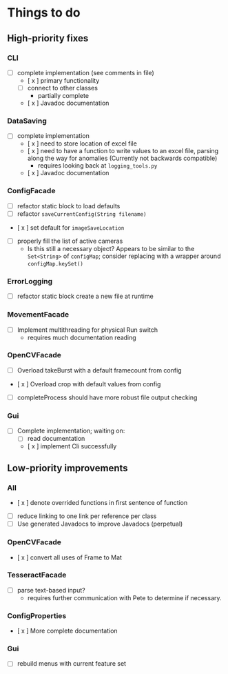 # Things to do

## High-priority fixes

### CLI

- [ ] complete implementation (see comments in file)
	- [ x ] primary functionality
	- [ ] connect to other classes
		- partially complete
	- [ x ] Javadoc documentation

### DataSaving

- [ ] complete implementation
	- [ x ] need to store location of excel file
	- [ x ] need to have a function to write values to an excel file, parsing along the way for anomalies (Currently not backwards compatible)
		- requires looking back at `logging_tools.py`
	- [ x ] Javadoc documentation

### ConfigFacade

- [ ] refactor static block to load defaults
- [ ] refactor `saveCurrentConfig(String filename)`
- [ x ] set default for `imageSaveLocation`
- [ ] properly fill the list of active cameras
	- Is this still a necessary object? Appears to be similar to the `Set<String>` of `configMap`; consider replacing with a wrapper around `configMap.keySet()`

### ErrorLogging

- [ ] refactor static block create a new file at runtime

### MovementFacade

- [ ] Implement multithreading for physical Run switch
	- requires much documentation reading

### OpenCVFacade

- [ ] Overload takeBurst with a default framecount from config
- [ x ] Overload crop with default values from config
- [ ] completeProcess should have more robust file output checking

### Gui
- [ ] Complete implementation; waiting on:
	- [ ] read documentation
	- [ x ] implement Cli successfully

## Low-priority improvements

### All

- [ x ] denote overrided functions in first sentence of function
- [ ] reduce linking to one link per reference per class
- [ ] Use generated Javadocs to improve Javadocs (perpetual)

### OpenCVFacade

- [ x ] convert all uses of Frame to Mat

### TesseractFacade

- [ ] parse text-based input?
	- requires further communication with Pete to determine if necessary.

### ConfigProperties

- [ x ] More complete documentation

### Gui

- [ ] rebuild menus with current feature set

